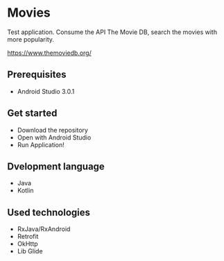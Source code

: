 # Movies

Test application.
Consume the API The Movie DB, search the movies with more popularity.

https://www.themoviedb.org/

## Prerequisites

- Android Studio 3.0.1

## Get started

- Download the repository
- Open with Android Studio
- Run Application!

## Dvelopment language

- Java
- Kotlin

## Used technologies

- RxJava/RxAndroid
- Retrofit
- OkHttp
- Lib Glide
